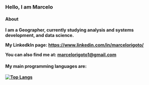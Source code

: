 ### Hello, I am Marcelo
<b> 
  
  #### About

  I am a Geographer, currently studying analysis and systems development, and data science.

  My LinkedkIn page: https://www.linkedin.com/in/marcelorigoto/

  You can also find me at: marcelorigoto1@gmail.com
  
  #### My main programming languages are:
  
 [![Top Langs](https://github-readme-stats.vercel.app/api/top-langs/?username=marcelorigoto1)](https://github.com/anuraghazra/github-readme-stats)

</b>
